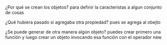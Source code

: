 ¿Por qué se crean los objetos?
para definir la caracteristas a algun conjunto de cosas 


¿Qué hubiera pasado si agregaba otra propiedad?
pues se agrega al obejto 

 ¿Se puede generar de otra manera algún objeto?
 puedes crear primero una función y luego crear un objeto invocando esa función con el operador new 

